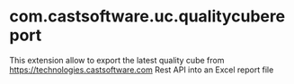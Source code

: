 # com.castsoftware.uc.qualitycubereport
This extension allow to export the latest quality cube from https://technologies.castsoftware.com Rest API into an Excel report file
